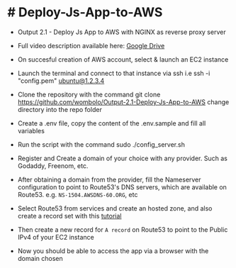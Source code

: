 # # Deploy-Js-App-to-AWS
- Output 2.1 - Deploy Js App to AWS with NGINX as reverse proxy server
- Full video description available here: [Google Drive](https://drive.google.com/open?id=1zncIc65t7dyZ8pPjuBk7ZJssEgvSBoPQ)

- On succesful creation of AWS account, select & launch an EC2 instance
- Launch the terminal and connect to that instance via ssh i.e ssh -i "config.pem" ubuntu@1.2.3.4
- Clone the repository with the command git clone https://github.com/wombolo/Output-2.1-Deploy-Js-App-to-AWS
change directory into the repo folder
- Create a .env file, copy the content of the .env.sample and fill all variables
- Run the script with the command sudo ./config_server.sh
- Register and Create a domain of your choice with any provider. Such as Godaddy, Freenom, etc.

- After obtaining a domain from the provider, fill the Nameserver configuration to point to Route53's DNS servers, which are available on Route53. e.g. `NS-1504.AWSDNS-60.ORG`, etc

- Select Route53 from services and create an hosted zone, and also create a record set with this [tutorial](https://docs.aws.amazon.com/Route53/latest/DeveloperGuide/routing-to-ec2-instance.html)

- Then create a new record for `A record` on Route53 to point to the Public IPv4 of your EC2 instance
- Now you should be able to access the app via a browser with the domain chosen
